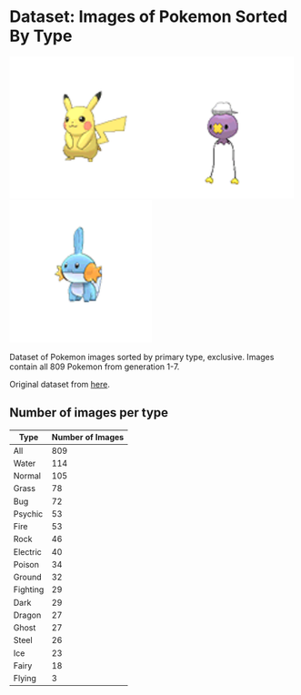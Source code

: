 # Dataset: Images of Pokemon Sorted By Type

<img src='all/pikachu.png' width='250' height='250'><img src='all/drifloon.png' width='250' height='250'><img src='all/mudkip.png' width='250' height='250'>

Dataset of Pokemon images sorted by primary type, exclusive. Images contain all 809 Pokemon from generation 1-7.

Original dataset from [here](https://www.kaggle.com/vishalsubbiah/pokemon-images-and-types/downloads/pokemon-images-and-types.zip/3).

## Number of images per type

|Type |Number of Images|
|-------------|-------------|
|All|809|
|Water|114|
|Normal|105|
|Grass|78|
|Bug|72|
|Psychic|53|
|Fire|53|
|Rock|46|
|Electric|40|
|Poison|34|
|Ground|32|
|Fighting|29|
|Dark|29|
|Dragon|27|
|Ghost|27|
|Steel|26|
|Ice|23|
|Fairy|18|
|Flying|3|
